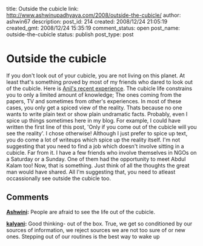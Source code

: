 title: Outside the cubicle
link: http://www.ashwinupadhyaya.com/2008/outside-the-cubicle/
author: ashwin67
description: 
post_id: 214
created: 2008/12/24 21:05:19
created_gmt: 2008/12/24 15:35:19
comment_status: open
post_name: outside-the-cubicle
status: publish
post_type: post

# Outside the cubicle

If you don't look out of your cubicle, you are not living on this planet. At least that's something proved by most of my friends who dared to look out of the cubicle. Here is [Anil's recent experience](http://anilalur.blogspot.com/2008/12/ground-realities-cheating-poor.html). The cubicle life constrains you to only a limited amount of knowledge; The ones coming from the papers, TV and sometimes from other's experiences. In most of these cases, you only get a spiced view of the reality. Thats because no one wants to write plain text or show plain undramatic facts. Probably, even I spice up things sometimes here in my blog. For example, I could have written the first line of this post, 'Only if you come out of the cubicle will you see the reality'. I chose otherwise! Although I just prefer to spice up text, you do come a lot of writeups which spice up the reality itself. I'm not suggesting that you need to find a job which doesn't involve sitting in a cubicle. Far from it. I have a few friends who involve themselves in NGOs on a Saturday or a Sunday. One of them had the opportunity to meet Abdul Kalam too! Now, that is something. Just think of all the thoughts the great man would have shared. All I'm suggesting that, you need to atleast occassionally see outside the cubicle too.

## Comments

**[Ashwini](#26 "2008-12-25 18:00:05"):** People are afraid to see the life out of the cubicle.

**[kalyani](#27 "2008-12-28 12:41:31"):** Good thinking- out of the box. True, we get so conditioned by our sources of information, we reject sources we are not too sure of or new ones. Stepping out of our routines is the best way to wake up

